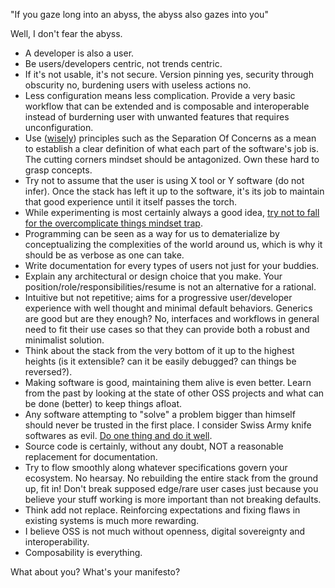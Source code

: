"If you gaze long into an abyss, the abyss also gazes into you"

Well, I don't fear the abyss.

- A developer is also a user.
- Be users/developers centric, not trends centric.
- If it's not usable, it's not secure. Version pinning yes, security through obscurity no, burdening users with useless actions no.
- Less configuration means less complication. Provide a very basic workflow that can be extended and is composable and interoperable instead of burderning user with unwanted features that requires unconfiguration.
- Use ([wisely](https://solid-is-not-solid.com/)) principles such as the Separation Of Concerns as a mean to establish a clear definition of what each part of the software's job is. The cutting corners mindset should be antagonized. Own these hard to grasp concepts.
- Try not to assume that the user is using X tool or Y software (do not infer). Once the stack has left it up to the software, it's its job to maintain that good experience until it itself passes the torch.
- While experimenting is most certainly always a good idea, [try not to fall for the overcomplicate things mindset trap](http://motherfuckingwebsite.com/).
- Programming can be seen as a way for us to dematerialize by conceptualizing the complexities of the world around us, which is why it should be as verbose as one can take.
- Write documentation for every types of users not just for your buddies.
- Explain any architectural or design choice that you make. Your position/role/responsibilities/resume is not an alternative for a rational.
- Intuitive but not repetitive; aims for a progressive user/developer experience with well thought and minimal default behaviors. Generics are good but are they enough? No, interfaces and workflows in general need to fit their use cases so that they can provide both a robust and minimalist solution.
- Think about the stack from the very bottom of it up to the highest heights (is it extensible? can it be easily debugged? can things be reversed?).
- Making software is good, maintaining them alive is even better. Learn from the past by looking at the state of other OSS projects and what can be done (better) to keep things afloat.
- Any software attempting to "solve" a problem bigger than himself should never be trusted in the first place. I consider Swiss Army knife softwares as evil. [Do one thing and do it well](https://cscie2x.dce.harvard.edu/hw/ch01s06.html).
- Source code is certainly, without any doubt, NOT a reasonable replacement for documentation.
- Try to flow smoothly along whatever specifications govern your ecosystem. No hearsay. No rebuilding the entire stack from the ground up, fit in! Don't break supposed edge/rare user cases just because you believe your stuff working is more important than not breaking defaults.  
- Think add not replace. Reinforcing expectations and fixing flaws in existing systems is much more rewarding.
- I believe OSS is not much without openness, digital sovereignty and interoperability.
- Composability is everything.

What about you? What's your manifesto?
